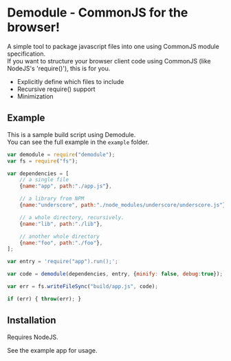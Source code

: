 # Demodule - CommonJS for the browser!

A simple tool to package javascript files into one using CommonJS module specification.<br/>
If you want to structure your browser client code using CommonJS (like NodeJS's 'require()'), this is for you.

* Explicitly define which files to include
* Recursive require() support
* Minimization

## Example

This is a sample build script using Demodule.<br/>
You can see the full example in the `example` folder.

```javascript
var demodule = require("demodule");
var fs = require("fs");

var dependencies = [
    // a single file
    {name:"app", path:"./app.js"},

    // a library from NPM
    {name:"underscore", path:"./node_modules/underscore/underscore.js"},

    // a whole directory, recursively.
    {name:"lib", path:"./lib"},

    // another whole directory
    {name:"foo", path:"./foo"},
];

var entry = 'require("app").run();';

var code = demodule(dependencies, entry, {minify: false, debug:true});

var err = fs.writeFileSync("build/app.js", code);

if (err) { throw(err); }
```

## Installation

Requires NodeJS.

See the example app for usage.
